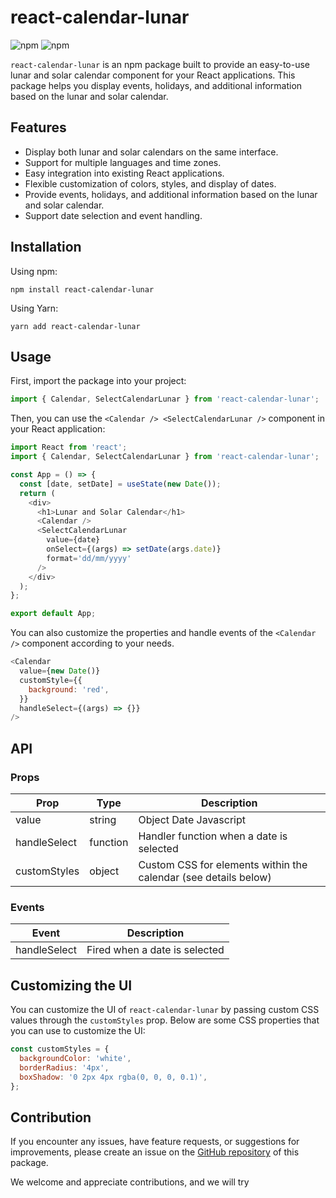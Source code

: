 # react-calendar-lunar

![npm](https://img.shields.io/npm/v/react-calendar-lunar?color=blue)
![npm](https://img.shields.io/npm/dw/react-calendar-lunar)

`react-calendar-lunar` is an npm package built to provide an easy-to-use lunar and solar calendar component for your React applications. This package helps you display events, holidays, and additional information based on the lunar and solar calendar.

## Features

- Display both lunar and solar calendars on the same interface.
- Support for multiple languages and time zones.
- Easy integration into existing React applications.
- Flexible customization of colors, styles, and display of dates.
- Provide events, holidays, and additional information based on the lunar and solar calendar.
- Support date selection and event handling.

## Installation

Using npm:

```
npm install react-calendar-lunar
```

Using Yarn:

```
yarn add react-calendar-lunar
```

## Usage

First, import the package into your project:

```javascript
import { Calendar, SelectCalendarLunar } from 'react-calendar-lunar';
```

Then, you can use the `<Calendar /> <SelectCalendarLunar />` component in your React application:

```javascript
import React from 'react';
import { Calendar, SelectCalendarLunar } from 'react-calendar-lunar';

const App = () => {
  const [date, setDate] = useState(new Date());
  return (
    <div>
      <h1>Lunar and Solar Calendar</h1>
      <Calendar />
      <SelectCalendarLunar
        value={date}
        onSelect={(args) => setDate(args.date)}
        format='dd/mm/yyyy'
      />
    </div>
  );
};

export default App;
```

You can also customize the properties and handle events of the `<Calendar />` component according to your needs.

```javascript
<Calendar
  value={new Date()}
  customStyle={{
    background: 'red',
  }}
  handleSelect={(args) => {}}
/>
```

## API

### Props

| Prop         | Type     | Description                                                     |
| ------------ | -------- | --------------------------------------------------------------- |
| value        | string   | Object Date Javascript                                          |
| handleSelect | function | Handler function when a date is selected                        |
| customStyles | object   | Custom CSS for elements within the calendar (see details below) |

### Events

| Event        | Description                   |
| ------------ | ----------------------------- |
| handleSelect | Fired when a date is selected |

## Customizing the UI

You can customize the UI of `react-calendar-lunar` by passing custom CSS values through the `customStyles` prop. Below are some CSS properties that you can use to customize the UI:

```javascript
const customStyles = {
  backgroundColor: 'white',
  borderRadius: '4px',
  boxShadow: '0 2px 4px rgba(0, 0, 0, 0.1)',
};
```

## Contribution

If you encounter any issues, have feature requests, or suggestions for improvements, please create an issue on the [GitHub repository](https://github.com/huyneeee/react-calendar-lunar.git) of this package.

We welcome and appreciate contributions, and we will try
